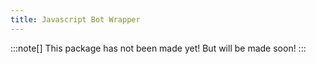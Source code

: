```yaml
---
title: Javascript Bot Wrapper 
---
```


:::note[]
This package has not been made yet! But will be made soon!
:::